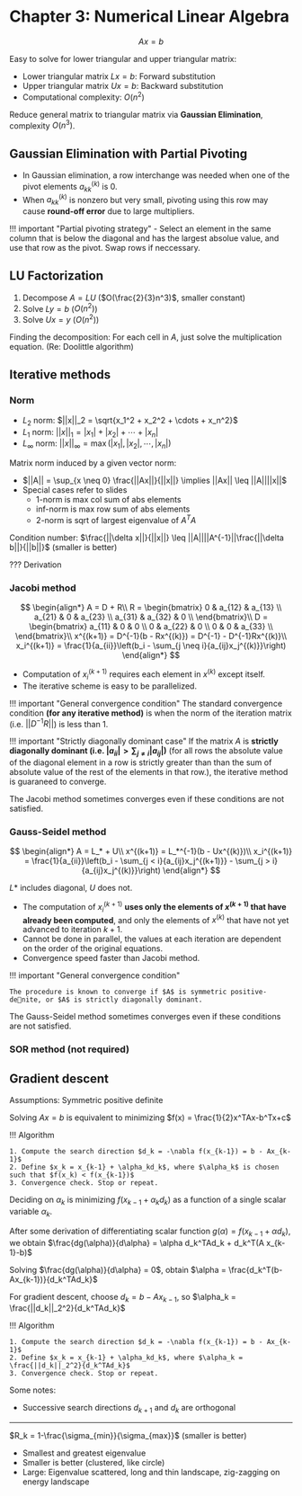 # Chapter 3: Numerical Linear Algebra

$$
Ax = b
$$

Easy to solve for lower triangular and upper triangular matrix:

- Lower triangular matrix $Lx = b$: Forward substitution
- Upper triangular matrix $Ux = b$: Backward substitution
- Computational complexity: $O(n^2)$

Reduce general matrix to triangular matrix via **Gaussian Elimination**, complexity $O(n^3)$.

## Gaussian Elimination with Partial Pivoting

- In Gaussian elimination, a row interchange was needed when one of the pivot elements $a^{(k)}_{kk}$ is $0$. 
- When $a^{(k)}_{kk}$ is nonzero but very small, pivoting using this row may cause **round-off error** due to large multipliers.

!!! important "Partial pivoting strategy"
    - Select an element in the same column that is below the diagonal and has the largest absolue value, and use that row as the pivot. Swap rows if neccessary.

## LU Factorization

1. Decompose $A = LU$ ($O(\frac{2}{3}n^3)$, smaller constant)
2. Solve $Ly = b$ ($O(n^2)$)
3. Solve $Ux = y$ ($O(n^2)$)

Finding the decomposition: For each cell in $A$, just solve the multiplication equation. (Re: Doolittle algorithm)

## Iterative methods

### Norm

- $L_2$ norm: $||x||_2 = \sqrt{x_1^2 + x_2^2 + \cdots + x_n^2}$
- $L_1$ norm: $||x||_1 = |x_1| + |x_2| + \cdots + |x_n|$
- $L_\infty$ norm: $||x||_\infty = \max{(|x_1|, |x_2|, \cdots, |x_n|)}$

Matrix norm induced by a given vector norm:

- $||A|| = \sup_{x \neq 0} \frac{||Ax||}{||x||} \implies ||Ax|| \leq ||A||||x||$
- Special cases refer to slides
    - 1-norm is max col sum of abs elements
    - inf-norm is max row sum of abs elements
    - 2-norm is sqrt of largest eigenvalue of $A^TA$

Condition number: $\frac{||\delta x||}{||x||} \leq ||A||||A^{-1}||\frac{||\delta b||}{||b||}$ (smaller is better)

??? Derivation

### Jacobi method

$$
\begin{align*}
A = D + R\\
R = \begin{bmatrix}
0 & a_{12} & a_{13} \\
a_{21} & 0 & a_{23} \\
a_{31} & a_{32} & 0 \\
\end{bmatrix}\\
D = \begin{bmatrix}
a_{11} & 0 & 0 \\
0 & a_{22} & 0 \\
0 & 0 & a_{33} \\
\end{bmatrix}\\
x^{(k+1)} = D^{-1}(b - Rx^{(k)}) = D^{-1} - D^{-1}Rx^{(k)}\\
x_i^{(k+1)} = \frac{1}{a_{ii}}\left(b_i - \sum_{j \neq i}{a_{ij}x_j^{(k)}}\right)
\end{align*}
$$

- Computation of $x_i^{(k+1)}$ requires each element in $x^{(k)}$ except itself.
- The iterative scheme is easy to be parallelized.

!!! important "General convergence condition"
    The standard convergence condition **(for any iterative method)** is when the norm of the iteration matrix (i.e. $||D^{-1}R||$) is less than $1$.

!!! important "Strictly diagonally dominant case"
    If the matrix $A$ is **strictly diagonally dominant (i.e. $|a_{ii}| > \sum_{j \neq i}|a_{ij}|)$** (for all rows the absolute value of the diagonal element in a row is strictly greater than than the sum of absolute value of the rest of the elements in that row.), the iterative method is guaraneed to converge.

The Jacobi method sometimes converges even if these conditions are not satisfied.

### Gauss-Seidel method

$$
\begin{align*}
A = L_* + U\\
x^{(k+1)} = L_*^{-1}(b - Ux^{(k)})\\
x_i^{(k+1)} = \frac{1}{a_{ii}}\left(b_i - \sum_{j < i}{a_{ij}x_j^{(k+1)}} - \sum_{j > i}{a_{ij}x_j^{(k)}}\right)
\end{align*}
$$

$L*$ includes diagonal, $U$ does not.

- The computation of $x_i^{(k+1)}$ **uses only the elements of $x^{(k+1)}$ that have already been computed**, and only the elements of $x^{(k)}$ that have not yet advanced to iteration $k+1$.
- Cannot be done in parallel, the values at each iteration are dependent on the order of the original equations.
- Convergence speed faster than Jacobi method.

!!! important "General convergence condition"

    The procedure is known to converge if $A$ is symmetric positive-denite, or $A$ is strictly diagonally dominant.

The Gauss-Seidel method sometimes converges even if these conditions are not satisfied.

### SOR method (not required)

## Gradient descent

Assumptions: Symmetric positive definite

Solving $Ax = b$ is equivalent to minimizing $f(x) = \frac{1}{2}x^TAx-b^Tx+c$

!!! Algorithm

    1. Compute the search direction $d_k = -\nabla f(x_{k-1}) = b - Ax_{k-1}$
    2. Define $x_k = x_{k-1} + \alpha_kd_k$, where $\alpha_k$ is chosen such that $f(x_k) < f(x_{k-1})$
    3. Convergence check. Stop or repeat.

Deciding on $\alpha_k$ is minimizing $f(x_{k-1} + \alpha_kd_k)$ as a function of a single scalar variable $\alpha_k$.

After some derivation of differentiating scalar function $g(\alpha) = f(x_{k-1} + \alpha d_k)$, we obtain $\frac{dg(\alpha)}{d\alpha} = \alpha d_k^TAd_k + d_k^T(A x_{k-1}-b)$

Solving $\frac{dg(\alpha)}{d\alpha} = 0$, obtain $\alpha = \frac{d_k^T(b-Ax_{k-1})}{d_k^TAd_k}$

For gradient descent, choose $d_k = b - Ax_{k-1}$, so $\alpha_k = \frac{||d_k||_2^2}{d_k^TAd_k}$

!!! Algorithm

    1. Compute the search direction $d_k = -\nabla f(x_{k-1}) = b - Ax_{k-1}$
    2. Define $x_k = x_{k-1} + \alpha_kd_k$, where $\alpha_k = \frac{||d_k||_2^2}{d_k^TAd_k}$
    3. Convergence check. Stop or repeat.

Some notes:

- Successive search directions $d_{k+1}$ and $d_{k}$ are orthogonal

---

$R_k = 1-\frac{\sigma_{min}}{\sigma_{max}}$ (smaller is better)

- Smallest and greatest eigenvalue
- Smaller is better (clustered, like circle)
- Large: Eigenvalue scattered, long and thin landscape, zig-zagging on energy landscape